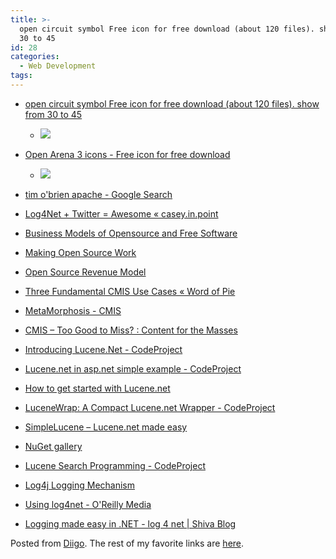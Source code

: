 ```yaml
---
title: >-
  open circuit symbol Free icon for free download (about 120 files). show from
  30 to 45
id: 28
categories:
  - Web Development
tags:
---
```


*   [open circuit symbol Free icon for free download (about 120 files). show from 30 to 45](http://all-free-download.com/free-icon/open-circuit-symbol_page_3.html)

    *   [ ![](http://www.diigo.com/item/p/bpopecpzsoebqbopzocpppoc/319aee50d33635d50584c1fe9fe3623d?image_size=160) ](http://www.diigo.com/item/image/zn90/5a82 "Font Open Type")

*   [Open Arena 3 icons - Free icon for free download](http://all-free-download.com/free-icon/icons/open_arena_3_95369.html)

    *   [ ![](http://www.diigo.com/item/p/bpopecpzsoebpsrazocpppeb/6e07cb65164e8bf3aa1696e45c68504e?image_size=160) ](http://www.diigo.com/item/image/zn90/t7ho "Open Arena 3")

*   [tim o'brien apache - Google Search](http://www.google.ca/search?q=tim+o%27brien+apache&amp;ie=utf-8&amp;oe=utf-8&amp;aq=t&amp;rls=org.mozilla:en-US:official&amp;client=firefox-a)

*   [Log4Net + Twitter = Awesome « casey.in.point](http://caseywatson.com/2009/07/07/log4net-twitter-awesome)

*   [Business Models of Opensource and Free Software](http://www.slideshare.net/faberNovel/businessmodels-opensource-en-125492)

*   [Making Open Source Work](http://www.slideshare.net/jaaronfarr/making-open-source-work-presentation)

*   [Open Source Revenue Model](http://www.slideshare.net/kshitiz_goel/open-source-revenue-model?src=related_normal&amp;rel=583718)

*   [Three Fundamental CMIS Use Cases « Word of Pie](http://wordofpie.com/2009/08/17/three-fundamental-cmis-use-cases)

*   [MetaMorphosis - CMIS](http://gazarenkov.blogspot.com)

*   [CMIS – Too Good to Miss? : Content for the Masses](http://www.clevegibbon.com/contentmanagement/2008/12/06/cmis-too-good-to-miss)

*   [Introducing Lucene.Net - CodeProject](http://www.codeproject.com/KB/library/IntroducingLucene.aspx)

*   [Lucene.net in asp.net simple example - CodeProject](http://www.codeproject.com/KB/aspnet/lucene-net-in-asp-net.aspx)

*   [How to get started with Lucene.net](http://codeclimber.net.nz/archive/2009/08/27/how-to-get-started-with-lucene.net.aspx)

*   [LuceneWrap: A Compact Lucene.net Wrapper - CodeProject](http://www.codeproject.com/KB/cs/basic-lucene-wrap.aspx)

*   [SimpleLucene – Lucene.net made easy](http://blogs.planetcloud.co.uk/mygreatdiscovery/post/SimpleLucene-e28093-Lucenenet-made-easy.aspx)

*   [NuGet gallery](http://nuget.org/List/Packages/SimpleLucene)

*   [Lucene Search Programming - CodeProject](http://www.codeproject.com/KB/applications/LuceneSearchProgramming.aspx)

*   [Log4j Logging Mechanism](http://www.slideshare.net/kunal.dabir/log4j-logging-mechanism?src=related_normal&amp;rel=1847004)

*   [Using log4net - O'Reilly Media](http://ondotnet.com/pub/a/dotnet/2003/06/16/log4net.html?page=1)

*   [Logging made easy in .NET - log 4 net | Shiva Blog](http://shivasoft.in/blog/microsoft/csharp/logging-made-easy-in-net-log-4-net)

Posted from [Diigo](http://www.diigo.com). The rest of my favorite links are [here](http://www.diigo.com/user/tedhusted).
